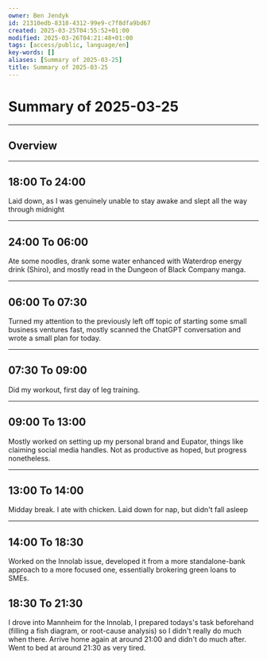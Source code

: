 ```yaml
---
owner: Ben Jendyk
id: 21310edb-8318-4312-99e9-c7f8dfa9bd67
created: 2025-03-25T04:55:52+01:00
modified: 2025-03-26T04:21:48+01:00
tags: [access/public, language/en]
key-words: []
aliases: [Summary of 2025-03-25]
title: Summary of 2025-03-25
---
```


# Summary of 2025-03-25

---

## Overview

---

## 18:00 To 24:00

Laid down, as I was genuinely unable to stay awake and slept all the way through midnight

---

## 24:00 To 06:00

Ate some noodles, drank some water enhanced with Waterdrop energy drink (Shiro), and mostly read in the Dungeon of Black Company manga.

---

## 06:00 To 07:30

Turned my attention to the previously left off topic of starting some small business ventures fast, mostly scanned the ChatGPT conversation and wrote a small plan for today.

---

## 07:30 To 09:00

Did my workout, first day of leg training.

---

## 09:00 To 13:00

Mostly worked on setting up my personal brand and Eupator, things like claiming social media handles. Not as productive as hoped, but progress nonetheless.

---

## 13:00 To 14:00

Midday break. I ate with chicken. Laid down for nap, but didn't fall asleep

---

## 14:00 To 18:30

Worked on the Innolab issue, developed it from a more standalone-bank approach to a more focused one, essentially brokering green loans to SMEs.

## 18:30 To 21:30

I drove into Mannheim for the Innolab, I prepared todays's task beforehand (filling a fish diagram, or root-cause analysis) so I didn't really do much when there. Arrive home again at around 21:00 and didn't do much after. Went to bed at around 21:30 as very tired.

